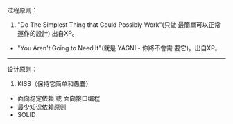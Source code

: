过程原则：

1. "Do The Simplest Thing that Could Possibly Work"(只做
最簡單可以正常運作的設計) 出自XP。
- "You Aren't Going to Need It"(就是 YAGNI - 你將不會需
要它)。出自XP。

--------------------------------------------

设计原则：

1. KISS（保持它简单和愚蠢）
- 面向稳定依赖 或 面向接口编程
- 最少知识依赖原则
- SOLID

